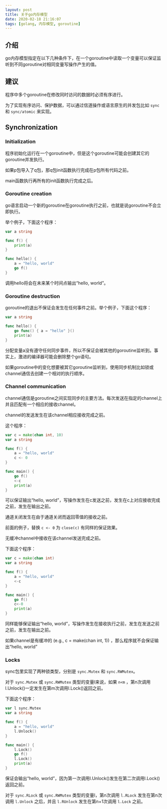 ```yaml
---
layout: post
title: 关于go内存模型
date: 2020-02-18 21:16:07
tags: [golang, 内存模型, goroutine]
---
```


## 介绍

go内存模型指定在以下几种条件下，在一个goroutine中读取一个变量可以保证监听到不同goroutine对相同变量写操作产生的值。

## 建议

程序中多个goroutine在修改同时访问的数据时必须有序进行。

为了实现有序访问、保护数据，可以通过信道操作或语言原生的并发包比如 `sync` 和 `sync/atomic` 来实现。

## Synchronization

### Initialization

程序初始化运行在一个goroutine中，但是这个goroutine可能会创建其它的goroutine并发执行。

如果p包导入了q包，那q包init函数执行完成在p包所有代码之前。

main函数执行再所有的init函数执行完成之后。

### Goroutine creation

go语言启动一个新的goroutine在goroutine执行之前，也就是说goroutine不会立即执行。

举个例子，下面这个程序：

```go
var a string

func f() {
	print(a)
}

func hello() {
	a = "hello, world"
	go f()
}
```

调用hello将会在未来某个时间点输出“hello, world”。

### Goroutine destruction

goroutine的退出不保证会发生在任何事件之前。举个例子，下面这个程序：

```go
var a string

func hello() {
	go func() { a = "hello" }()
	print(a)
}
```

分配变量a没有遵守任何同步事件，所以不保证会被其他的goroutine监听到。事实上，激进的编译器可能会删除整个go语句。

如果goroutine中的变化想要被其它goroutine监听到，使用同步机制比如锁或channel通信去创建一个相对的执行顺序。

### Channel communication

channel通信是goroutine之间实现同步的主要方法。每次发送在指定的channel上并且匹配有一个相应的接收channel。

channel的发送发生在该channel相应接收完成之前。

这个程序：

```go
var c = make(chan int, 10)
var a string

func f() {
	a = "hello, world"
	c <- 0
}

func main() {
	go f()
	<-c
	print(a)
}
```

可以保证输出“hello, world”，写操作发生在c发送之前，发生在c上对应接收完成之前，发生在输出之前。

通道关闭发生在由于通道关闭而返回零值的接收之前。

前面的例子，替换 `c <- 0` 为 `close(c)` 有同样的保证效果。

无缓冲channel中接收在该channel发送完成之前。

下面这个程序：

```go
var c = make(chan int)
var a string

func f() {
	a = "hello, world"
	<-c
}

func main() {
	go f()
	c<-0
	print(a)
}
```

同样能够保证输出“hello, world”，写操作发生在接收执行之前，发生在发送之前之前，发生在输出之前。

如果channel是有缓冲的 (e.g., c = make(chan int, 1)) ，那么程序就不会保证输出“hello, world”

### Locks

sync包里实现了两种锁类型，分别是 `sync.Mutex` 和 `sync.RWMutex`。

对于 `sync.Mutex` 或 `sync.RWMutex` 类型的变量l来说，如果 `n<m` ，第n次调用l.Unlock()一定发生在第m次调用l.Lock()返回之前。

下面这个程序：

```go
var l sync.Mutex
var a string

func f() {
	a = "hello, world"
	l.Unlock()
}

func main() {
	l.Lock()
	go f()
	l.Lock()
	print(a)
}
```

保证会输出“hello, world”，因为第一次调用l.Unlock()发生在第二次调用l.Lock()返回之前。

对于 `sync.RLock` 或 `sync.RWMutex` 类型的变量l，第n次调用 `l.RLock` 发生在第n次调用 `l.Unlock` 之后，并且 `l.RUnlock` 发生在第n+1次调用 `l.Lock` 之前。
























